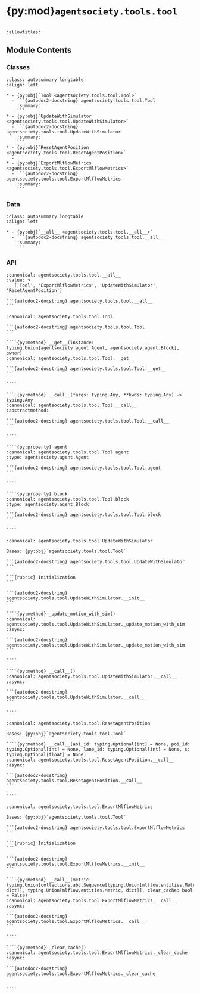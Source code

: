 # {py:mod}`agentsociety.tools.tool`

```{py:module} agentsociety.tools.tool
```

```{autodoc2-docstring} agentsociety.tools.tool
:allowtitles:
```

## Module Contents

### Classes

````{list-table}
:class: autosummary longtable
:align: left

* - {py:obj}`Tool <agentsociety.tools.tool.Tool>`
  - ```{autodoc2-docstring} agentsociety.tools.tool.Tool
    :summary:
    ```
* - {py:obj}`UpdateWithSimulator <agentsociety.tools.tool.UpdateWithSimulator>`
  - ```{autodoc2-docstring} agentsociety.tools.tool.UpdateWithSimulator
    :summary:
    ```
* - {py:obj}`ResetAgentPosition <agentsociety.tools.tool.ResetAgentPosition>`
  -
* - {py:obj}`ExportMlflowMetrics <agentsociety.tools.tool.ExportMlflowMetrics>`
  - ```{autodoc2-docstring} agentsociety.tools.tool.ExportMlflowMetrics
    :summary:
    ```
````

### Data

````{list-table}
:class: autosummary longtable
:align: left

* - {py:obj}`__all__ <agentsociety.tools.tool.__all__>`
  - ```{autodoc2-docstring} agentsociety.tools.tool.__all__
    :summary:
    ```
````

### API

````{py:data} __all__
:canonical: agentsociety.tools.tool.__all__
:value: >
   ['Tool', 'ExportMlflowMetrics', 'UpdateWithSimulator', 'ResetAgentPosition']

```{autodoc2-docstring} agentsociety.tools.tool.__all__
```

````

`````{py:class} Tool
:canonical: agentsociety.tools.tool.Tool

```{autodoc2-docstring} agentsociety.tools.tool.Tool
```

````{py:method} __get__(instance: typing.Union[agentsociety.agent.Agent, agentsociety.agent.Block], owner)
:canonical: agentsociety.tools.tool.Tool.__get__

```{autodoc2-docstring} agentsociety.tools.tool.Tool.__get__
```

````

````{py:method} __call__(*args: typing.Any, **kwds: typing.Any) -> typing.Any
:canonical: agentsociety.tools.tool.Tool.__call__
:abstractmethod:

```{autodoc2-docstring} agentsociety.tools.tool.Tool.__call__
```

````

````{py:property} agent
:canonical: agentsociety.tools.tool.Tool.agent
:type: agentsociety.agent.Agent

```{autodoc2-docstring} agentsociety.tools.tool.Tool.agent
```

````

````{py:property} block
:canonical: agentsociety.tools.tool.Tool.block
:type: agentsociety.agent.Block

```{autodoc2-docstring} agentsociety.tools.tool.Tool.block
```

````

`````

`````{py:class} UpdateWithSimulator()
:canonical: agentsociety.tools.tool.UpdateWithSimulator

Bases: {py:obj}`agentsociety.tools.tool.Tool`

```{autodoc2-docstring} agentsociety.tools.tool.UpdateWithSimulator
```

```{rubric} Initialization
```

```{autodoc2-docstring} agentsociety.tools.tool.UpdateWithSimulator.__init__
```

````{py:method} _update_motion_with_sim()
:canonical: agentsociety.tools.tool.UpdateWithSimulator._update_motion_with_sim
:async:

```{autodoc2-docstring} agentsociety.tools.tool.UpdateWithSimulator._update_motion_with_sim
```

````

````{py:method} __call__()
:canonical: agentsociety.tools.tool.UpdateWithSimulator.__call__
:async:

```{autodoc2-docstring} agentsociety.tools.tool.UpdateWithSimulator.__call__
```

````

`````

`````{py:class} ResetAgentPosition()
:canonical: agentsociety.tools.tool.ResetAgentPosition

Bases: {py:obj}`agentsociety.tools.tool.Tool`

````{py:method} __call__(aoi_id: typing.Optional[int] = None, poi_id: typing.Optional[int] = None, lane_id: typing.Optional[int] = None, s: typing.Optional[float] = None)
:canonical: agentsociety.tools.tool.ResetAgentPosition.__call__
:async:

```{autodoc2-docstring} agentsociety.tools.tool.ResetAgentPosition.__call__
```

````

`````

`````{py:class} ExportMlflowMetrics(log_batch_size: int = 100)
:canonical: agentsociety.tools.tool.ExportMlflowMetrics

Bases: {py:obj}`agentsociety.tools.tool.Tool`

```{autodoc2-docstring} agentsociety.tools.tool.ExportMlflowMetrics
```

```{rubric} Initialization
```

```{autodoc2-docstring} agentsociety.tools.tool.ExportMlflowMetrics.__init__
```

````{py:method} __call__(metric: typing.Union[collections.abc.Sequence[typing.Union[mlflow.entities.Metric, dict]], typing.Union[mlflow.entities.Metric, dict]], clear_cache: bool = False)
:canonical: agentsociety.tools.tool.ExportMlflowMetrics.__call__
:async:

```{autodoc2-docstring} agentsociety.tools.tool.ExportMlflowMetrics.__call__
```

````

````{py:method} _clear_cache()
:canonical: agentsociety.tools.tool.ExportMlflowMetrics._clear_cache
:async:

```{autodoc2-docstring} agentsociety.tools.tool.ExportMlflowMetrics._clear_cache
```

````

`````
